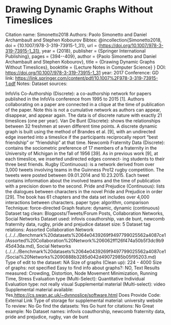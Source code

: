 # Drawing Dynamic Graphs Without Timeslices

Citation name: Simonetto2018
Authors: Paolo Simonetto and Daniel Archambault and Stephen Kobourov
Bibtex: @incollection{Simonetto2018,
  doi = {10.1007/978-3-319-73915-1_31},
  url = {https://doi.org/10.1007/978-3-319-73915-1_31},
  year = {2018},
  publisher = {Springer International Publishing},
  pages = {394--409},
  author = {Paolo Simonetto and Daniel Archambault and Stephen Kobourov},
  title = {Drawing Dynamic Graphs Without Timeslices},
  booktitle = {Lecture Notes in Computer Science}
}
DOI: https://doi.org/10.1007/978-3-319-73915-1_31
year: 2017
Conference: GD
link: https://link.springer.com/content/pdf/10.1007%2F978-3-319-73915-1.pdf
Notes: Dataset sources: 

InfoVis Co-Authorship (Discrete): a co-authorship network for papers published
in the InfoVis conference from 1995 to 2015 [1]. Authors collaborating on a paper
are connected in a clique at the time of publication of the paper. Note this is
not a cumulative network as authors can appear, disappear, and appear again.
The data is of discrete nature with exactly 21 timeslices (one per year).
Van De Bunt (Discrete): shows the relationships between 32 freshmen at
seven different time points. A discrete dynamic graph is built using the method
of Brandes et al. [9], with an undirected edge inserted into a timeslice if the
participants reciprocally report “best friendship” or “friendship” at that time.
Newcomb Fraternity Data (Discrete): contains the sociometric preference of
17 members of a fraternity in the University of Michigan in the fall of 1956 [39].
As in previous work [9], at each timeslice, we inserted undirected edges connect-
ing students to their three best friends.
Rugby (Continuous): is a network derived from over 3,000 tweets involving
teams in the Guinness Pro12 rugby competition. The tweets were posted between
09.01.2014 and 10.23.2015. Each tweet contains information about the involved
teams and the time of publication with a precision down to the second.
Pride and Prejudice (Continuous): lists the dialogues between characters in
the novel Pride and Prejudice in order [29]. The book has 61 chapters and the
data set includes over 4,000 interactions between characters.
paper type: algorithm, comparison
Technique: force-directed
Graph feature: dynamic, dynamic (continuous)
Dataset tag clean: Blogposts/Tweets/Forum Posts, Collaboration Networks, Social Networks
Dataset used: infovis coauthorship, van de bunt, newcomb fraternity data, rugby, pride and prejudice
dataset size: 5
Dataset tag relations: Assorted Collaboration Network (../../../Benchmark%20datasets%2064e0439269f9497799025562a4087ce1/Assorted%20Collaboration%20Network%206062ff126f474a50b5f3dc9b945d43da.md), Social Networks (../../../Benchmark%20datasets%2064e0439269f9497799025562a4087ce1/Social%20Networks%2090888b3285d042d49072985b05f95203.md)
Type of edit to the dataset: NA
Size of graphs (Clean up): 224 - 4000
Size of graphs: not specified
Easy to find info about graphs?: NO, Text
Results measured: Crowding, Distortion, Node Movement Minimization, Running Time, Stress
Evaluation type (Multi-Select): Quantitative Individual
Evaluation type: not really visual
Supplemental material (Multi-select): video
Supplemental material available: Yes,https://cs.swan.ac.uk/~dynnoslice/software.html
Does Provide Code: External Link
Type of storage for supplemental material: university website
To review: No
Go find the datasets: Yes
Go hunt for citations: No
Great example: No
Dataset names: infovis coauthorship, newcomb fraternity data, pride and prejudice, rugby, van de bunt